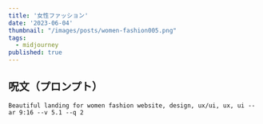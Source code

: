 ```yaml
---
title: '女性ファッション'
date: '2023-06-04'
thumbnail: "/images/posts/women-fashion005.png"
tags:
  - midjourney
published: true
---
```


## 呪文（プロンプト）
```
Beautiful landing for women fashion website, design, ux/ui, ux, ui --ar 9:16 --v 5.1 --q 2
```